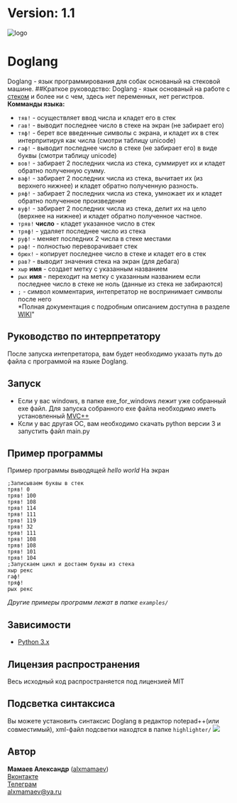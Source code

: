 # Version: 1.1
![logo](https://github.com/alxmamaev/image-storage/blob/master/doglang/logo.jpg)
# Doglang
Doglang - язык программирования для собак основаный на стековой машине.
##Краткое руководство:
Doglang - язык основаный на работе с [стеком](https://ru.wikipedia.org/wiki/%D0%A1%D1%82%D0%B5%D0%BA) и более ни с чем, здесь нет переменных, нет регистров.
<br>**Комманды языка:**
* `тяв!` - осуществляет ввод числа и кладет его в стек
* `гав!` - выводит последнее число в стеке на экран (не забирает его)
* `тяф!` - берет все введенные символы с экрана, и кладет их в стек интерпритируя как числа (смотри таблицу unicode)
* `гаф!` - выводит последнее число в стеке (не забирает его) в виде буквы (смотри таблицу unicode) 
* `вов!` - забирает 2 последних числа из стека, суммирует их и кладет обратно полученную сумму.
* `ваф!` - забирает 2 последних числа из стека, вычитает их (из верхнего нижнее) и кладет обратно полученную разность.
* `ряф!` -  забирает 2 последних числа из стека, умножает их и кладет обратно полученное произведение
* `вуф!` - забирает 2 последних числа из стека, делит их на цело (верхнее на нижнее) и кладет обратно полученное частное.
* `тряв!` **число** - кладет указанное число в стек
* `тряф!` - удаляет последнее число из стека
* `руф!` - меняет последних 2 числа в стеке местами
* `раф!` - полностью переворачивает стек
* `брюх!` - копирует последнее число в стеке и кладет его в стек
* `рав?` - выводит значения стека на экран (для дебага)
* `хыр` **имя** - создает метку с указанным названием
* `рых` **имя** - переходит на метку с указанным названием если последнее число в стеке не ноль (данные из стека не забираются)
* `;` - символ комментария, интепретатор не воспринимает символы после него
<br>*Полная документация с подробным описанием доступна в разделе [WIKI](https://github.com/alxmamaev/Doglang/wiki)"

## Руководство по интерпретатору
После запуска интепретатора, вам будет необходимо указать путь до файла с программой на языке Doglang.

## Запуск
* Если у вас windows, в папке exe_for_windows лежит уже собранный exe файл. Для запуска собранного exe файла необходимо иметь установленный [MVC++](https://www.microsoft.com/ru-RU/download/details.aspx?id=5555)
* Ксли у вас другая ОС, вам необходимо скачать python версии 3 и запустить файл main.py

## Пример программы
Пример программы выводящей *hello world* На экран
```
;Записываем буквы в стек
тряв! 0
тряв! 100
тряв! 108
тряв! 114
тряв! 111
тряв! 119
тряв! 32
тряв! 111
тряв! 108
тряв! 108
тряв! 101
тряв! 104
;Запускаем цикл и достаем буквы из стека
хыр рекс
гаф!
тряф!
рых рекс
```
*Другие примеры программ лежат в папке `examples/`*

## Зависимости
* [Python 3.x](https://www.python.org/downloads/)

## Лицензия распространения
Весь исходный код распространяется под лицензией MIT

## Подсветка синтаксиса
Вы можете установить синтаксис Doglang в редактор notepad++(или совместимый), xml-файл подсветки находтся в папке `highlighter/`
![](https://github.com/alxmamaev/image-storage/blob/master/doglang/notepad.jpeg)

## Автор
**Мамаев Александр** ([alxmamaev](https://alxmamaev.github.io/))
<br>[Вконтакте](https://vk.com/alxmamaev)
<br>[Телеграм](https://t.me/alxmamaev)
<br>alxmamaev@ya.ru 
